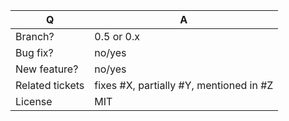 | Q               | A
| --------------- | -----
| Branch?         | 0.5 or 0.x <!-- see the comment below -->
| Bug fix?        | no/yes
| New feature?    | no/yes
| Related tickets | fixes #X, partially #Y, mentioned in #Z
| License         | MIT

<!--
 - Bug fixes must be submitted against the 0.5 branch
 - Features and deprecations must be submitted against the 0.x branch
-->
